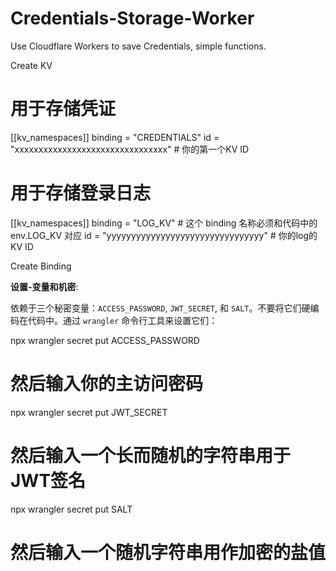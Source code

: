 # Credentials-Storage-Worker
Use Cloudflare Workers to save  Credentials, simple functions.



Create KV 

# 用于存储凭证
[[kv_namespaces]]
binding = "CREDENTIALS"
id = "xxxxxxxxxxxxxxxxxxxxxxxxxxxxxxxx" # 你的第一个KV ID

# 用于存储登录日志
[[kv_namespaces]]
binding = "LOG_KV" # 这个 binding 名称必须和代码中的 env.LOG_KV 对应
id = "yyyyyyyyyyyyyyyyyyyyyyyyyyyyyyyy" # 你的log的KV ID


Create  Binding

**设置-变量和机密**:
 
依赖于三个秘密变量：`ACCESS_PASSWORD`, `JWT_SECRET`, 和 `SALT`。不要将它们硬编码在代码中。通过 `wrangler` 命令行工具来设置它们：

npx wrangler secret put ACCESS_PASSWORD
# 然后输入你的主访问密码

npx wrangler secret put JWT_SECRET
 # 然后输入一个长而随机的字符串用于JWT签名

npx wrangler secret put SALT
# 然后输入一个随机字符串用作加密的盐值
